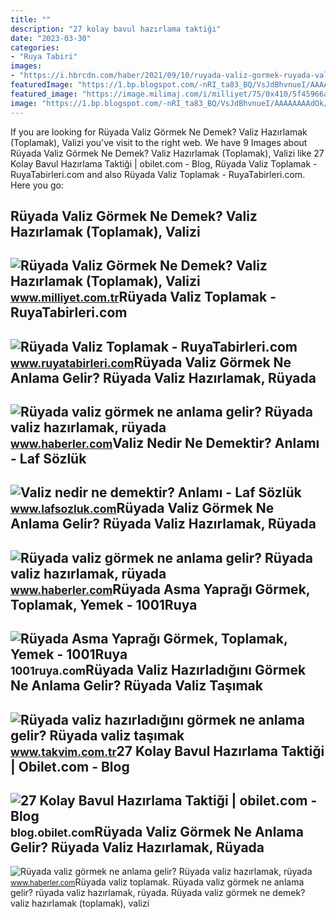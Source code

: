 ```yaml
---
title: ""
description: "27 kolay bavul hazırlama taktiği"
date: "2023-03-30"
categories:
- "Ruya Tabiri"
images:
- "https://i.hbrcdn.com/haber/2021/09/10/ruyada-valiz-gormek-ruyada-valiz-hazirlamak-14387079_1213_m.jpg"
featuredImage: "https://1.bp.blogspot.com/-nRI_ta83_BQ/VsJdBhvnueI/AAAAAAAAdOk/znrvnpZrpGk/s1600/valiz.jpg"
featured_image: "https://image.milimaj.com/i/milliyet/75/0x410/5f45966a55427f1d949f2111.jpg"
image: "https://1.bp.blogspot.com/-nRI_ta83_BQ/VsJdBhvnueI/AAAAAAAAdOk/znrvnpZrpGk/s1600/valiz.jpg"
---
```


If you are looking for Rüyada Valiz Görmek Ne Demek? Valiz Hazırlamak (Toplamak), Valizi you've visit to the right web. We have 9 Images about Rüyada Valiz Görmek Ne Demek? Valiz Hazırlamak (Toplamak), Valizi like 27 Kolay Bavul Hazırlama Taktiği | obilet.com - Blog, Rüyada Valiz Toplamak - RuyaTabirleri.com and also Rüyada Valiz Toplamak - RuyaTabirleri.com. Here you go:

Rüyada Valiz Görmek Ne Demek? Valiz Hazırlamak (Toplamak), Valizi
-----------------------------------------------------------------

 ![Rüyada Valiz Görmek Ne Demek? Valiz Hazırlamak (Toplamak), Valizi](https://image.milimaj.com/i/milliyet/75/0x410/5f45966a55427f1d949f2111.jpg) <small>www.milliyet.com.tr</small>Rüyada Valiz Toplamak - RuyaTabirleri.com
-----------------------------------------

 ![Rüyada Valiz Toplamak - RuyaTabirleri.com](https://www.ruyatabirleri.com/wp-content/uploads/valiz-toplamak.jpg) <small>www.ruyatabirleri.com</small>Rüyada Valiz Görmek Ne Anlama Gelir? Rüyada Valiz Hazırlamak, Rüyada
--------------------------------------------------------------------

 ![Rüyada valiz görmek ne anlama gelir? Rüyada valiz hazırlamak, rüyada](https://i.hbrcdn.com/haber/2021/09/10/ruyada-valiz-gormek-ruyada-valiz-hazirlamak-14387079_3504_m.jpg) <small>www.haberler.com</small>Valiz Nedir Ne Demektir? Anlamı - Laf Sözlük
--------------------------------------------

 ![Valiz nedir ne demektir? Anlamı - Laf Sözlük](https://1.bp.blogspot.com/-nRI_ta83_BQ/VsJdBhvnueI/AAAAAAAAdOk/znrvnpZrpGk/s1600/valiz.jpg) <small>www.lafsozluk.com</small>Rüyada Valiz Görmek Ne Anlama Gelir? Rüyada Valiz Hazırlamak, Rüyada
--------------------------------------------------------------------

 ![Rüyada valiz görmek ne anlama gelir? Rüyada valiz hazırlamak, rüyada](https://i.hbrcdn.com/haber/2021/09/10/ruyada-valiz-gormek-ruyada-valiz-hazirlamak-14387079_1213_m.jpg) <small>www.haberler.com</small>Rüyada Asma Yaprağı Görmek, Toplamak, Yemek - 1001Ruya
------------------------------------------------------

 ![Rüyada Asma Yaprağı Görmek, Toplamak, Yemek - 1001Ruya](https://1001ruya.com/wp-content/uploads/Ruyada-Asma-Yapragi-Gormek-asma-yapragi-toplamak-yemek-diyanet-1024x576.jpg) <small>1001ruya.com</small>Rüyada Valiz Hazırladığını Görmek Ne Anlama Gelir? Rüyada Valiz Taşımak
-----------------------------------------------------------------------

 ![Rüyada valiz hazırladığını görmek ne anlama gelir? Rüyada valiz taşımak](https://iatkv.tmgrup.com.tr/450142/0/0/0/0/0/0?u=https:%2f%2fitkv.tmgrup.com.tr%2f2022%2f06%2f27%2fruyada-valiz-hazirladigini-gormek-ne-anlama-gelir-ruyada-valiz-tasimak-toplamak-kaybetmek-anlami-ve-yorumu-ned-1656320145626.jpeg&mw=616) <small>www.takvim.com.tr</small>27 Kolay Bavul Hazırlama Taktiği | Obilet.com - Blog
----------------------------------------------------

 ![27 Kolay Bavul Hazırlama Taktiği | obilet.com - Blog](https://blog.obilet.com/wp-content/uploads/2019/11/Kolay-Bavul-Hazırlama-2.jpg) <small>blog.obilet.com</small>Rüyada Valiz Görmek Ne Anlama Gelir? Rüyada Valiz Hazırlamak, Rüyada
--------------------------------------------------------------------

 ![Rüyada valiz görmek ne anlama gelir? Rüyada valiz hazırlamak, rüyada](https://i.hbrcdn.com/haber/2021/09/10/ruyada-valiz-gormek-ruyada-valiz-hazirlamak-14387079_3809_amp.jpg) <small>www.haberler.com</small>Rüyada valiz toplamak. Rüyada valiz görmek ne anlama gelir? rüyada valiz hazırlamak, rüyada. Rüyada valiz görmek ne demek? valiz hazırlamak (toplamak), valizi
